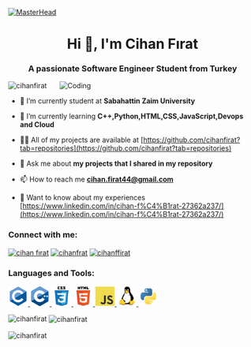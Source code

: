 [![MasterHead](https://www.cisco.com/c/dam/m/en_uk/solutions/enterprise-networks/secure-network-access/nb-06-access-networking-checklist-cte-en/img/dna-helix-1600x480.gif)](cihanfirat.github.io)
<h1 align="center">Hi 👋, I'm Cihan Fırat</h1>
<h3 align="center">A passionate Software Engineer Student from Turkey</h3>
<img align="right" alt="Coding" width="400" src="https://gifdb.com/images/high/coding-animated-laptop-flow-stream-ja04010rm5o68zfk.gif">

<p align="left"> <img src="https://komarev.com/ghpvc/?username=cihanfirat&label=Profile%20views&color=0e75b6&style=flat" alt="cihanfirat" /> </p>

- 🔭 I’m currently student at **Sabahattin Zaim University**

- 🌱 I’m currently learning **C++,Python,HTML,CSS,JavaScript,Devops and Cloud**

- 👨‍💻 All of my projects are available at [https://github.com/cihanfirat?tab=repositories](https://github.com/cihanfirat?tab=repositories)
  
- 💬 Ask me about **my projects that I shared in my repository**

- 📫 How to reach me **cihan.firat44@gmail.com**

- 📄 Want to know about my experiences [https://www.linkedin.com/in/cihan-f%C4%B1rat-27362a237/](https://www.linkedin.com/in/cihan-f%C4%B1rat-27362a237/)

<h3 align="left">Connect with me:</h3>
<p align="left">
<a href="https://www.linkedin.com/in/cihan-f%C4%B1rat-27362a237/" target="blank"><img align="center" src="https://raw.githubusercontent.com/rahuldkjain/github-profile-readme-generator/master/src/images/icons/Social/linked-in-alt.svg" alt="cihan fırat" height="30" width="40" /></a>
<a href="https://kaggle.com/cihanfrat" target="blank"><img align="center" src="https://raw.githubusercontent.com/rahuldkjain/github-profile-readme-generator/master/src/images/icons/Social/kaggle.svg" alt="cihanfrat" height="30" width="40" /></a>
<a href="https://instagram.com/cihanffirat" target="blank"><img align="center" src="https://raw.githubusercontent.com/rahuldkjain/github-profile-readme-generator/master/src/images/icons/Social/instagram.svg" alt="cihanffirat" height="30" width="40" /></a>
</p>

<h3 align="left">Languages and Tools:</h3>
<p align="left"> <a href="https://www.cprogramming.com/" target="_blank" rel="noreferrer"> <img src="https://raw.githubusercontent.com/devicons/devicon/master/icons/c/c-original.svg" alt="c" width="40" height="40"/> </a> <a href="https://www.w3schools.com/cpp/" target="_blank" rel="noreferrer"> <img src="https://raw.githubusercontent.com/devicons/devicon/master/icons/cplusplus/cplusplus-original.svg" alt="cplusplus" width="40" height="40"/> </a> <a href="https://www.w3schools.com/css/" target="_blank" rel="noreferrer"> <img src="https://raw.githubusercontent.com/devicons/devicon/master/icons/css3/css3-original-wordmark.svg" alt="css3" width="40" height="40"/> </a> <a href="https://www.w3.org/html/" target="_blank" rel="noreferrer"> <img src="https://raw.githubusercontent.com/devicons/devicon/master/icons/html5/html5-original-wordmark.svg" alt="html5" width="40" height="40"/> </a> <a href="https://developer.mozilla.org/en-US/docs/Web/JavaScript" target="_blank" rel="noreferrer"> <img src="https://raw.githubusercontent.com/devicons/devicon/master/icons/javascript/javascript-original.svg" alt="javascript" width="40" height="40"/> </a> <a href="https://www.linux.org/" target="_blank" rel="noreferrer"> <img src="https://raw.githubusercontent.com/devicons/devicon/master/icons/linux/linux-original.svg" alt="linux" width="40" height="40"/> </a> <a href="https://www.python.org" target="_blank" rel="noreferrer"> <img src="https://raw.githubusercontent.com/devicons/devicon/master/icons/python/python-original.svg" alt="python" width="40" height="40"/> </a> </p>

<p><img align="left" src="https://github-readme-stats.vercel.app/api/top-langs?username=cihanfirat&show_icons=true&locale=en&layout=compact" alt="cihanfirat" /></p>

<p>&nbsp;<img align="center" src="https://github-readme-stats.vercel.app/api?username=cihanfirat&show_icons=true&locale=en" alt="cihanfirat" /></p>

<p><img align="center" src="https://github-readme-streak-stats.herokuapp.com/?user=cihanfirat&" alt="cihanfirat" /></p>
